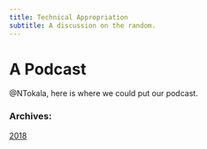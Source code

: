 ```yaml
---
title: Technical Appropriation
subtitle: A discussion on the random.
---
```


# A Podcast

@NTokala, here is where we could put our podcast.

### Archives:
[2018](/podcast/2018/indexp2018)




##
